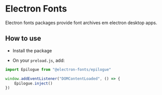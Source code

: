 # Electron Fonts

Electron fonts packages provide font archives em electron desktop apps.

## How to use

* Install the package

* On your `preload.js`, add:

```ts
import Epilogue from "@electron-fonts/epilogue"

window.addEventListener("DOMContentLoaded", () => {
    Epilogue.inject()
})
```